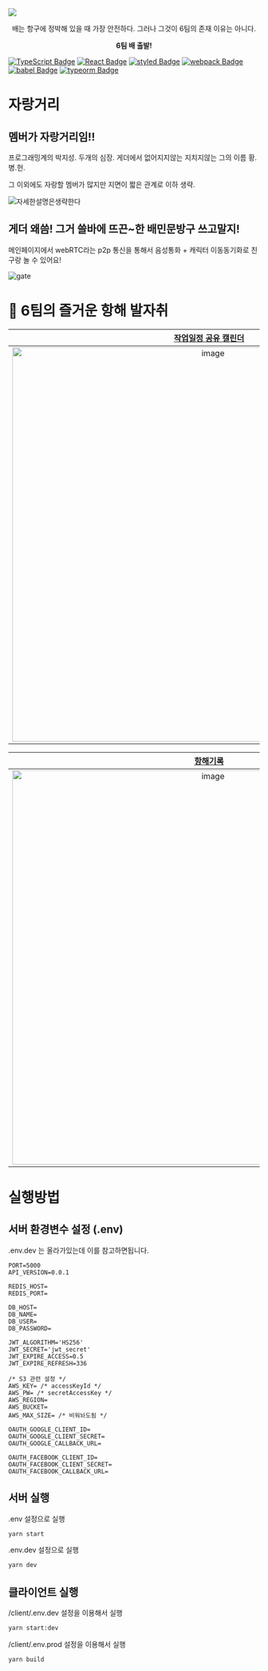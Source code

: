 <img src="https://user-images.githubusercontent.com/13645032/128773900-6b2a5de9-b2a9-4a63-af14-3b361483e138.png" />

<p align="center">배는 항구에 정박해 있을 때 가장 안전하다. 그러나 그것이 6팀의 존재 이유는 아니다.</p>

<p align="center"><b>6팀 배 출발!</b></p>

[![TypeScript Badge](https://img.shields.io/badge/Typescript-235A97?style=flat-square&logo=Typescript&logoColor=white)]() [![React Badge](https://img.shields.io/badge/React-61DAFB?style=flat-square&logo=React&logoColor=white)]() [![styled Badge](https://img.shields.io/badge/Styled-DB7093?style=flat-square&logo=styled-components&logoColor=white)]() [![webpack Badge](https://img.shields.io/badge/webpack-8DD6F9?style=flat-square&logo=webpack&logoColor=white)]() [![babel Badge](https://img.shields.io/badge/babel-F9DC3E?style=flat-square&logo=babel&logoColor=black)]() [![typeorm Badge](https://img.shields.io/badge/typeorm-000?style=flat-square&logo=typeorm&logoColor=white)]()



# 자랑거리

## 멤버가 자랑거리임!!

프로그래밍계의 박지성. 두개의 심장. 게더에서 없어지지않는 지치지않는 그의 이름 황.병.헌.

그 이외에도 자랑할 멤버가 많지만 지면이 짧은 관계로 이하 생략.

![자세한설명은생략한다](https://user-images.githubusercontent.com/13645032/131059878-c37f2ad6-862b-4ec6-ba6f-ac12820e5984.jpeg)

## 게더 왜씀! 그거 쓸바에 뜨끈~한 배민문방구 쓰고말지!

메인페이지에서 webRTC라는 p2p 통신을 통해서 음성통화 + 캐릭터 이동동기화로 친구랑 놀 수 있어요!

![gate](https://user-images.githubusercontent.com/13645032/131062072-6a26a15e-644c-4b94-be7c-027b9d760692.gif)

# 🐾 6팀의 즐거운 항해 발자취

<table>
  <thead>
    <tr>
      <th>
        <a href="https://snow-bagpipe-339.notion.site/fe8281f1606c4418bc7079a7d8c87d9c?v=00a2b3a456334514b7fd58955a6e1da7">작업일정 공유 캘린더</a>
      </th>
      <th>
        <a href="https://docs.google.com/spreadsheets/d/1JHx64IJu5w4gNWNk-02ZHw7kVe4nT4PXDLvnqgEBEN8/edit#gid=0">백로그</a>
      </th>
      <th>
        <a href="https://docs.google.com/spreadsheets/d/1JHx64IJu5w4gNWNk-02ZHw7kVe4nT4PXDLvnqgEBEN8/edit#gid=1222181688">번업 차트</a>
      </th>
    </tr>
  </thead>
  <tbody>
  <tr>
      <td align="center">
        <img width="789" alt="image" src="https://user-images.githubusercontent.com/13645032/131060069-88355934-ace1-467f-a936-f76604e94de4.png">
      </td>
      <td align="center">
        <img width="789" alt="image" src="https://user-images.githubusercontent.com/13645032/131060139-7d4d57d6-6ebe-4c3b-9011-f7f4705a07f9.png">
      </td>
      <td align="center">
        <img width="789" alt="image" src="https://user-images.githubusercontent.com/13645032/131060782-bcd91232-99ab-4d43-8f6b-a203e971501c.png">
      </td>
    </tr>
  </tbody>
</table>

<table>
  <thead>
    <tr>
      <th>
        <a href="https://snow-bagpipe-339.notion.site/59f1c69982314c10b13163c7f29638af">항해기록</a>
      </th>
      <th>
        <a href="https://www.figma.com/file/4zOaAFuQAkAb6uKSPSXOjz/%EB%B0%B0%EB%8A%94-%ED%95%AD%EA%B5%AC%EC%97%90-%EC%A0%95%EB%B0%95%ED%95%B4-%EC%9E%88%EC%9D%84-%EB%95%8C-%EA%B0%80%EC%9E%A5-%EC%95%88%EC%A0%84%ED%95%98%EB%8B%A4.-%EA%B7%B8%EB%9F%AC%EB%82%98-%EA%B7%B8%EA%B2%83%EC%9D%B4-6%ED%8C%80%EC%9D%98-%EC%A1%B4%EC%9E%AC-%EC%9D%B4%EC%9C%A0%EB%8A%94-%EC%95%84%EB%8B%88%EB%8B%A4.?node-id=0%3A1">갓종호으 영혼을 갈아넣은 Figma</a>
      </th>
      <th>
        <a href="https://github.com/woowa-techcamp-2021/store-6/wiki">풍부한 위키</a>
      </th>
    </tr>
  </thead>
  <tbody>
  <tr>
      <td align="center">
        <img width="789" alt="image" src="https://user-images.githubusercontent.com/13645032/131061393-e434fdf3-d989-4207-9b55-2dded8fe49ee.png">
      </td>
      <td align="center">
        <img width="789" alt="image" src="https://user-images.githubusercontent.com/13645032/131061443-856d1ca8-25ee-40b5-97b8-1580e26de979.png">
      </td>
      <td align="center">
        <img width="789" alt="image" src="https://user-images.githubusercontent.com/13645032/131061478-53303408-9743-4661-b82a-058a7308a45a.png">
      </td>
    </tr>
  </tbody>
</table>

# 실행방법

## 서버 환경변수 설정 (.env)

.env.dev 는 올라가있는데 이를 참고하면됩니다.

```
PORT=5000
API_VERSION=0.0.1

REDIS_HOST=
REDIS_PORT=

DB_HOST=
DB_NAME=
DB_USER=
DB_PASSWORD=

JWT_ALGORITHM='HS256'
JWT_SECRET='jwt_secret'
JWT_EXPIRE_ACCESS=0.5
JWT_EXPIRE_REFRESH=336

/* S3 관련 설정 */
AWS_KEY= /* accessKeyId */
AWS_PW= /* secretAccessKey */
AWS_REGION=
AWS_BUCKET=
AWS_MAX_SIZE= /* 비워놔도됨 */

OAUTH_GOOGLE_CLIENT_ID=
OAUTH_GOOGLE_CLIENT_SECRET=
OAUTH_GOOGLE_CALLBACK_URL=

OAUTH_FACEBOOK_CLIENT_ID=
OAUTH_FACEBOOK_CLIENT_SECRET=
OAUTH_FACEBOOK_CALLBACK_URL=
```

## 서버 실행

.env 설정으로 실행

```sh
yarn start
```

.env.dev 설정으로 실행

```sh
yarn dev
```

## 클라이언트 실행

/client/.env.dev 설정을 이용해서 실행

```sh
yarn start:dev
```

/client/.env.prod 설정을 이용해서 실행

```sh
yarn build
```
